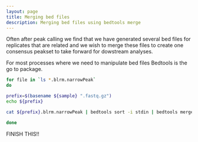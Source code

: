 ```yaml
---
layout: page
title: Merging bed files
description: Merging bed files using bedtools merge
---
```


Often after peak calling we find that we have generated several bed files for replicates that are related
and we wish to merge these files to create one consensus peakset to take forward for dowstream analyses.

For most processes where we need to manipulate bed files Bedtools is the go to package.



~~~bash
for file in `ls *.blrm.narrowPeak` 
do

prefix=$(basename ${sample} ".fastq.gz")
echo ${prefix}

cat ${prefix}.blrm.narrowPeak | bedtools sort -i stdin | bedtools merge -i stdin > {output}

done
~~~


FINISH THIS!!
